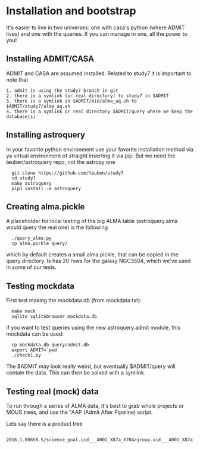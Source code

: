 # Installation and bootstrap

It's easier to live in two universes: one with casa's python (where ADMIT lives) and one
with the queries. If you can manage in one, all the power to you!

## Installing ADMIT/CASA

ADMIT and CASA are assumed installed. Related to study7 it is important
to note that

	1. admit is using the study7 branch in git
	2. there is a symlink (or real directory) to study7 in $ADMIT
	3. there is a symlink in $ADMIT/bin/alma_aq.sh to $ADMIT/study7/alma_aq.sh
	4. there is a symlink or real directory $ADMIT/query where we keep the database(s)

## Installing astroquery

In your favorite python environment use your favorite installation method via
ya virtual environment of straight inserting it via pip. But we need
the teuben/astroquery repo, not the astropy one

	  git clone https://github.com/teuben/study7
      cd study7
	  make astroquery 
      pip3 install -e astroquery
	  
## Creating alma.pickle


A placeholder for local testing of the big ALMA table (astroquery.alma would query the real one)
is the following 

      ./query_alma.py
	  cp alma.pickle query/
	  
which by default creates a small alma.pickle, that can be copied in the query directory. Is has
20 rows for the galaxy NGC3504, which we've used in some of our tests.


## Testing mockdata

First test making the mockdata.db (from mockdata.txt):

      make mock
      sqlite sqlitebrowser mockdata.db
	  
if you want to test queries using the new astroquery.admit module, this mockdata can be used:

      cp mockdata.db query/admit.db
	  export ADMIT=`pwd`
	  ./check1.py

The $ADMIT may look really weird, but eventually $ADMIT/query will
contain the data. This can then be solved with a symlink.
      

## Testing real (mock) data

To run through a series of ALMA data, it's best to grab whole projects
or MOUS trees, and use the "AAP (Admit After Pipeline) script.

Lets say there is a product tree

       2016.1.00650.S/science_goal.uid___A001_X87a_X704/group.uid___A001_X87a_X705/member.uid___A001_X87a_X706/product


